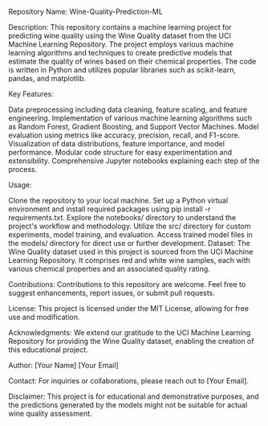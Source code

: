 Repository Name: Wine-Quality-Prediction-ML

Description:
This repository contains a machine learning project for predicting wine quality using the Wine Quality dataset from the UCI Machine Learning Repository. The project employs various machine learning algorithms and techniques to create predictive models that estimate the quality of wines based on their chemical properties. The code is written in Python and utilizes popular libraries such as scikit-learn, pandas, and matplotlib.

Key Features:

Data preprocessing including data cleaning, feature scaling, and feature engineering.
Implementation of various machine learning algorithms such as Random Forest, Gradient Boosting, and Support Vector Machines.
Model evaluation using metrics like accuracy, precision, recall, and F1-score.
Visualization of data distributions, feature importance, and model performance.
Modular code structure for easy experimentation and extensibility.
Comprehensive Jupyter notebooks explaining each step of the process.

Usage:

Clone the repository to your local machine.
Set up a Python virtual environment and install required packages using pip install -r requirements.txt.
Explore the notebooks/ directory to understand the project's workflow and methodology.
Utilize the src/ directory for custom experiments, model training, and evaluation.
Access trained model files in the models/ directory for direct use or further development.
Dataset:
The Wine Quality dataset used in this project is sourced from the UCI Machine Learning Repository. It comprises red and white wine samples, each with various chemical properties and an associated quality rating.

Contributions:
Contributions to this repository are welcome. Feel free to suggest enhancements, report issues, or submit pull requests.

License:
This project is licensed under the MIT License, allowing for free use and modification.

Acknowledgments:
We extend our gratitude to the UCI Machine Learning Repository for providing the Wine Quality dataset, enabling the creation of this educational project.

Author:
[Your Name]
[Your Email]

Contact:
For inquiries or collaborations, please reach out to [Your Email].

Disclaimer:
This project is for educational and demonstrative purposes, and the predictions generated by the models might not be suitable for actual wine quality assessment.
